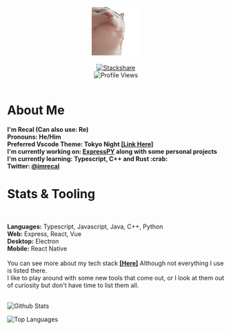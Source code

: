 

<div align="center">
<img src="https://github.com/Recal/Recal/blob/master/catjam.gif"/><br/>
<div align="center">
  <br>
  <a href="https://stackshare.io/recal/stack"><img alt="Stackshare" src="http://img.shields.io/badge/tech-stack-0690fa.svg?style=flat&color=FF007B"></a>
  <br>
  <img alt="Profile Views" src="https://komarev.com/ghpvc/?username=recal&color=FF007B&style=flat">
  <br>
</div>
</div>
<br>
<h1>About Me</h1>
  <p>
  <b>I'm <b>Recal (Can also use: Re)</b><br>
  <b>Pronouns: <b>He/Him</b></b><br>
  <b>
    Preferred Vscode Theme: <b>Tokyo Night</b> <a href="https://marketplace.visualstudio.com/items?itemName=enkia.tokyo-night"><b>[Link Here]</b></a>
  </b><br>
  <b>
    I'm currently working on: <a href="https://github.com/loganlilypad/expresspy"><b>ExpressPY</b></a> along with some personal projects<br> 
    I'm currently learning: <b>Typescript, C++ and Rust :crab:</b>
  </b><br>
  <b>
    Twitter: <a href="https://twitter.com/imrecal/"><b>@imrecal</b></a>
  </b><br>
  </b>
  </p>
  
  
<h1>Stats & Tooling</h1>
 <br>
  <p><b>Languages:</b> Typescript, Javascript, Java, C++, Python<br>
  <b>Web:</b> Express, React, Vue<br>
  <b>Desktop:</b> Electron<br>
  <b>Mobile:</b> React Native<br><br>
  You can see more about my tech stack <a href="https://stackshare.io/recal/stack"><b>[Here]</b></a> Although not everything I use is listed there.<br>
  I like to play around with some new tools that come out, or I look at them out of curiosity but don't have time to list them all.</p>
 <br>
  <img alt="Github Stats" src="https://github-readme-stats.vercel.app/api?username=Recal&show_icons=true&hide_border=true&count_private=true&icon_color=FFF&theme=radical"></img>
  
  <img alt="Top Languages" src="https://github-readme-stats.vercel.app/api/top-langs/?username=recal&theme=radical&layout=compact&hide_border=true"></img>
  
  
    





